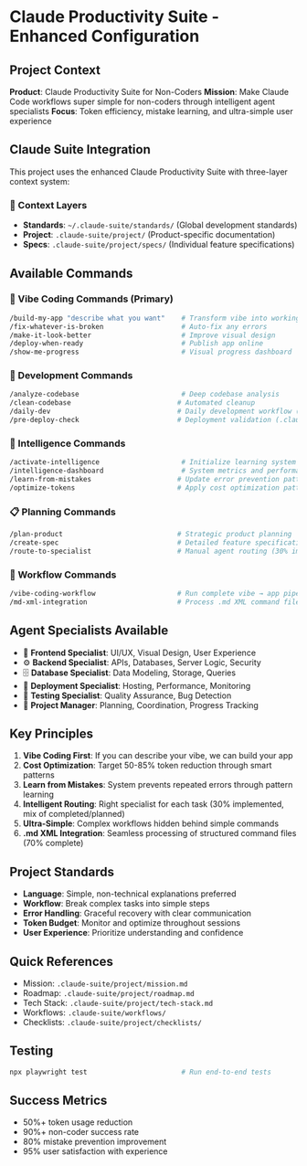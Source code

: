 # Claude Productivity Suite - Enhanced Configuration

## Project Context
**Product**: Claude Productivity Suite for Non-Coders
**Mission**: Make Claude Code workflows super simple for non-coders through intelligent agent specialists
**Focus**: Token efficiency, mistake learning, and ultra-simple user experience

## Claude Suite Integration
This project uses the enhanced Claude Productivity Suite with three-layer context system:

### 📁 Context Layers
- **Standards**: `~/.claude-suite/standards/` (Global development standards)
- **Project**: `.claude-suite/project/` (Product-specific documentation)  
- **Specs**: `.claude-suite/project/specs/` (Individual feature specifications)

## Available Commands

### 🚀 Vibe Coding Commands (Primary)
```bash
/build-my-app "describe what you want"    # Transform vibe into working app
/fix-whatever-is-broken                   # Auto-fix any errors  
/make-it-look-better                      # Improve visual design
/deploy-when-ready                        # Publish app online
/show-me-progress                         # Visual progress dashboard
```

### 🔧 Development Commands
```bash
/analyze-codebase                         # Deep codebase analysis
/clean-codebase                          # Automated cleanup
/daily-dev                               # Daily development workflow (.claude-suite/workflows/)
/pre-deploy-check                        # Deployment validation (.claude-suite/project/checklists/)
```

### 🧠 Intelligence Commands  
```bash
/activate-intelligence                    # Initialize learning system
/intelligence-dashboard                   # System metrics and performance
/learn-from-mistakes                     # Update error prevention patterns
/optimize-tokens                         # Apply cost optimization patterns (50-85% reduction)
```

### 📋 Planning Commands
```bash
/plan-product                            # Strategic product planning
/create-spec                             # Detailed feature specifications
/route-to-specialist                     # Manual agent routing (30% implemented)
```

### 🎯 Workflow Commands
```bash
/vibe-coding-workflow                    # Run complete vibe → app pipeline
/md-xml-integration                      # Process .md XML command files (70% complete)
```

## Agent Specialists Available
- 🎨 **Frontend Specialist**: UI/UX, Visual Design, User Experience
- ⚙️ **Backend Specialist**: APIs, Databases, Server Logic, Security  
- 🗄️ **Database Specialist**: Data Modeling, Storage, Queries
- 🚀 **Deployment Specialist**: Hosting, Performance, Monitoring
- 🧪 **Testing Specialist**: Quality Assurance, Bug Detection
- 🎯 **Project Manager**: Planning, Coordination, Progress Tracking

## Key Principles
1. **Vibe Coding First**: If you can describe your vibe, we can build your app
2. **Cost Optimization**: Target 50-85% token reduction through smart patterns  
3. **Learn from Mistakes**: System prevents repeated errors through pattern learning
4. **Intelligent Routing**: Right specialist for each task (30% implemented, mix of completed/planned)
5. **Ultra-Simple**: Complex workflows hidden behind simple commands
6. **.md XML Integration**: Seamless processing of structured command files (70% complete)

## Project Standards
- **Language**: Simple, non-technical explanations preferred
- **Workflow**: Break complex tasks into simple steps
- **Error Handling**: Graceful recovery with clear communication
- **Token Budget**: Monitor and optimize throughout sessions
- **User Experience**: Prioritize understanding and confidence

## Quick References
- Mission: `.claude-suite/project/mission.md`
- Roadmap: `.claude-suite/project/roadmap.md`  
- Tech Stack: `.claude-suite/project/tech-stack.md`
- Workflows: `.claude-suite/workflows/`
- Checklists: `.claude-suite/project/checklists/`

## Testing
```bash
npx playwright test                       # Run end-to-end tests
```

## Success Metrics
- 50%+ token usage reduction
- 90%+ non-coder success rate  
- 80% mistake prevention improvement
- 95% user satisfaction with experience